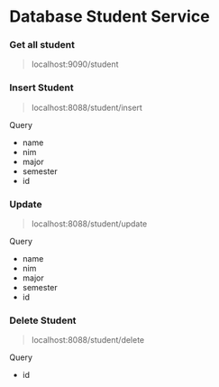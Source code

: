 # Database Student Service
 
### Get all student

> localhost:9090/student

### Insert Student

> localhost:8088/student/insert

Query
 * name
 * nim
 * major
 * semester
 * id
 
 ### Update 

> localhost:8088/student/update

Query
 * name
 * nim
 * major
 * semester
 * id
 
 ### Delete Student

> localhost:8088/student/delete

Query
 * id